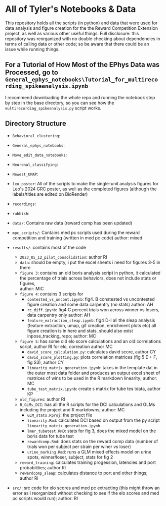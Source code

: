 # All of Tyler's Notebooks & Data

 This repository holds all the scripts (in python) and data that were used for data analysis and figure creation for the the Reward Competition Extension project, as well as various other useful things.
 Full disclosure: this repository was reorganized with no double checking about dependencies in terms of calling data or other code; so be aware that there could be an issue while running things. 

 ## For a Tutorial of How Most of the EPhys Data was Processed, go to `General_ephys_notebooks\Tutorial_for_multirecording_spikeanalysis.ipynb`
  I recommend downloading the whole repo and running the notebook step by step in the base directory, so you can see how the `multirecording_spikeanalysis.py` script works.

 ## Directory Structure

- `Behavioral_clustering`:
- `General_ephys_notebooks`:
- `Move_edit_data_notebooks`:
- `Neuronal_classifying`:
- `Newest_UMAP`:
- `leo_poster`: All of the scripts to make the single-unit analysis figures for Leo's 2024 GRC poster, as well as the completed figures (although the labels/titles are edited on BioRender)
- `recordings`:
- `rubbish`:


- `data/`: Contains raw data (reward comp has been updated)
- `mpc_scripts/`: Contains med pc scripts used during the reward competition and training (written in med pc code) author: mixed
- `results/`: contains most of the code
    - `2023_05_12_pilot_consolidation`: author RI
    - `data`: should be empty, i put the excel sheets i need for figures 3-5 in there
    - `figure 3`: contains an old boris analysis script in python, it calculated the percentage of trials across behaviors, does not include stats or figures,  
                    author: MIC 
    - `figure 4`: contains 3 scripts for 
        - `contested_vs_uncont.ipynb`: fig4. B constested vs uncontested figure creation and some data carpentry (no stats) author: AH
        - `rc_diff.ipynb`: fig4 C percent trials won across winner vs losers, data carpentry only author: AH
        - `feature_extraction_sleap.ipynb`: fig4 D-I all the sleap analysis (feature extraction, umap, gif creation, enrichment plots etc) all figure creation is in here and stats, should also exist inpose_tracking_repo; author: MC
    - `figure 5`: has some old elo score calculations and an old correlations script, author RI for elo, correation author MC
        - `david_score_calculation.py`: calculates david score, author CY
        - `david_score_plotting.py`: plots correlation matrices (fig 5 E + F, fig S3), author CY
        - `linearity_matrix_generation.ipynb`: takes in the template dat in the outer most data folder and produces an output excel sheet of matrices of wins to be used in the R markdown linearity; author: MC 
        - `tube_test_matrix.ipynb`: create s matrix for tube tes tdata, author KP
    - `old_figures`: author RI
    - `R_GLMs_DCI`: has all the R scripts for the DCI calculations and GLMs including the project and R markdowns; author: MC
        - `GLM_stats.Rproj`: the project file
        - `linearity.Rmd`: calculates DCI based on output from the py script `linearity_matrix_generation.ipynb` 
        - `lmer_tubetest.RMD`: stats for fig 3, does the mixed model on the boris data for tube test 
        - `rewardcomp.Rmd`: does stats on the reward comp data (number of trials won per subject per strain per winer vs loser)
        - `urine_marking.Rmd`: runs a GLM mixed effects model on urine spots, winner/loser, subject, stats for fig 2
    - `reward_training`: calculates training progession, latencies and port probabilities; author RI
    - `rewardcomp_sleap`: calculates distance to port and other things; author RI 
- `src/`: src code for elo scores and med pc extracting (this might throw an error as i reorganized without checking to see if the elo scores and med pc scripts would run); author: RI 

